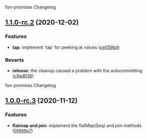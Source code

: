 fun-promises Changelog

## [1.1.0-rc.2](https://github.com/RobertFischer/fun-promises/compare/v1.1.0-rc.1...v1.1.0-rc.2) (2020-12-02)


### Features

* **tap:** implement 'tap' for peeking at values ([ce059bd](https://github.com/RobertFischer/fun-promises/commit/ce059bdb12c4706f8bf8189d5b09dadae740fa47))


### Reverts

* **release:** the cleanup caused a problem with the autocommitting ([c9ad636](https://github.com/RobertFischer/fun-promises/commit/c9ad636762e510ce0218f4c13b506cac05f4ab0f))

<!-- @format -->

fun-promises Changelog

## [1.0.0-rc.3](https://github.com/RobertFischer/fun-promises/compare/v1.0.0-rc.2...v1.0.0-rc.3) (2020-11-12)

### Features

- **flatmap and join:** implement the flatMap(Seq) and join methods
  ([0f699e7](https://github.com/RobertFischer/fun-promises/commit/0f699e767aae76e46ade4b9ae9019f457c9b8450))
